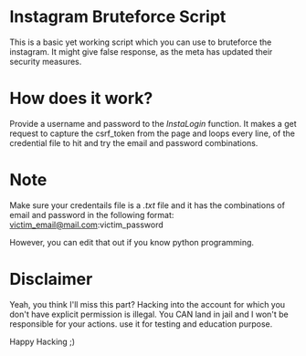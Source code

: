 # Instagram Bruteforce Script
This is a basic yet working script which you can use to bruteforce the instagram.
It might give false response, as the meta has updated their security measures.

# How does it work?
Provide a username and password to the *InstaLogin* function.
It makes a get request to capture the csrf_token from the page and loops every line,
of the credential file to hit and try the email and password combinations.

# Note
Make sure your credentails file is a *.txt* file and it has the combinations of email and password in the following format:
    victim_email@mail.com:victim_password

However, you can edit that out if you know python programming.

# Disclaimer
Yeah, you think I'll miss this part?
Hacking into the account for which you don't have explicit permission is illegal. You CAN land in jail
and I won't be responsible for your actions. use it for testing and education purpose.

Happy Hacking ;)